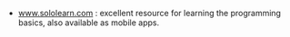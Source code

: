 - www.sololearn.com : excellent resource for learning the programming basics, also available as mobile apps.
